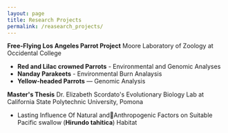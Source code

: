 ```yaml
---
layout: page
title: Research Projects
permalink: /reasearch_projects/
---
```


**Free-Flying Los Angeles Parrot Project**
Moore Laboratory of Zoology at Occidental College
- **Red and Lilac crowned Parrots** - Environmental and Genomic Analyses
- **Nanday Parakeets** - Environmental Burn Analaysis
- **Yellow-headed Parrots** — Genomic Analysis


**Master's Thesis**
Dr. Elizabeth Scordato's Evolutionary Biology Lab at California State Polytechnic University, Pomona
- Lasting Influence Of Natural andAnthropogenic Factors on Suitable Pacific swallow (**Hirundo tahitica**) Habitat
